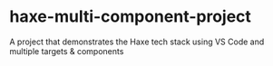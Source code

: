 # haxe-multi-component-project
A project that demonstrates the Haxe tech stack using VS Code and multiple targets &amp; components
